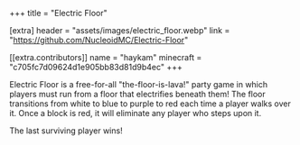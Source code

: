 +++
title = "Electric Floor"

[extra]
header = "assets/images/electric_floor.webp"
link = "https://github.com/NucleoidMC/Electric-Floor"

[[extra.contributors]]
name = "haykam"
minecraft = "c705fc7d09624d1e905bb83d81d9b4ec"
+++

Electric Floor is a free-for-all "the-floor-is-lava!" party game in which players must run from a floor that electrifies beneath them! The floor transitions from white to blue to purple to red each time a player walks over it. Once a block is red, it will eliminate any player who steps upon it. 

The last surviving player wins!
